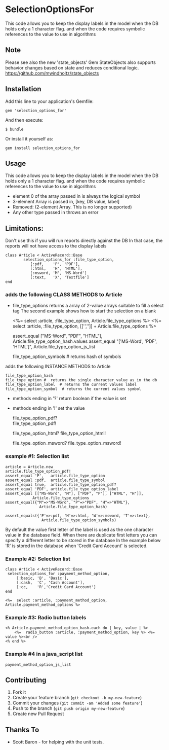 # SelectionOptionsFor

This code allows you to keep the display labels in the model 
when the DB holds only a 1 character flag.
and when the code requires symbolic references to the value to use in algorithms

## Note
Please see also the new 'state_objects' Gem
StateObjects also supports behavior changes based on state and reduces conditional logic.
https://github.com/mwindholtz/state_objects

## Installation

Add this line to your application's Gemfile:

    gem 'selection_options_for'

And then execute:

    $ bundle

Or install it yourself as:


    gem install selection_options_for

## Usage

 This code allows you to keep the display labels in the model 
 when the DB holds only a 1 character flag.
 and when the code requires symbolic references to the value to use in algorithms

* element 0 of the array passed in is always the logical symbol
* 3-element Array is passed in, [key, DB value, label] 
* Removed: (2-element Array.  This is no longer supported)
* Any other type passed in throws an error

## Limitations: 
 Don't use this if you will run reports directly against the DB 
 In that case, the reports will not have access to the display labels

 
    class Article < ActiveRecord::Base
            selection_options_for :file_type_option,
               [:pdf,    'P', 'PDF'],
               [:html,   'H', 'HTML'],
               [:msword, 'M', 'MS-Word']
               [:text,   'X', 'Textfile']
    end
    

### adds the following CLASS METHODS to Article

* file_type_options
  returns a array of 2-value arrays suitable to fill a select tag
  The second example shows how to start the selection on a blank
    
     <%= select :article, :file_type_option, Article.file_type_options %>
     <%= select :article, :file_type_option,  [['','']] + Article.file_type_options %>
    
     assert_equal  ["MS-Word", "PDF", "HTML"],   Article.file_type_option_hash.values
     assert_equal "['MS-Word', 'PDF', 'HTML']",  Article.file_type_option_js_list
    
    file_type_option_symbols  #  returns hash of symbols

adds the following INSTANCE METHODS to Article

    file_type_option_hash
    file_type_option #  returns the single character value as in the db    
    file_type_option_label  # returns the current values label    
    file_type_option_symbol  # returns the current values symbol

* methods ending in '?' return boolean if the value is set
* methods ending in '!' set the value
  
      
    file_type_option_pdf?  
    file_type_option_pdf! 
    
    file_type_option_html?
    file_type_option_html!
    
    file_type_option_msword?
    file_type_option_msword!

### example #1: Selection list

    article = Article.new
    article.file_type_option_pdf!
    assert_equal 'P',   article.file_type_option
    assert_equal :pdf,  article.file_type_symbol
    assert_equal true,  article.file_type_option_pdf?
    assert_equal 'PDF', article.file_type_option_label
    assert_equal [["MS-Word", "M"], ["PDF", "P"], ["HTML", "H"]], 
                Article.file_type_options
    assert_equal({"M"=>"MS-Word", "P"=>"PDF", "H"=>"HTML"}, 
                   Article.file_type_option_hash) 
      
    assert_equals({'P'=>:pdf, 'H'=>:html, 'W'=>:msword, 'T'=>:text},
                    Article.file_type_option_symbols) 
    

By default the value first letter of the label is used as the one character value 
in the database field.  When there are duplicate first letters
you can specify a different letter to be stored in the database
In the example below 'R' is stored in the database when
'Credit Card Account' is selected.

### Example #2: Selection list

    class Article < ActiveRecord::Base
     selection_options_for :payment_method_option,
         [:basic, 'B', 'Basic'],
         [:cash,  'C', 'Cash Account'],
         [:cc,    'R','Credit Card Account']
    end
    
    <%=  select :article, :payment_method_option, Article.payment_method_options %> 
    

### Example #3: Radio button labels

    <% Article.payment_method_option_hash.each do | key, value | %>
        <%=  radio_button :article, :payment_method_option, key %> <%= value %><br />
    <% end %>
    

### Example #4 in a java_script list

    payment_method_option_js_list
    

## Contributing

1. Fork it
2. Create your feature branch (`git checkout -b my-new-feature`)
3. Commit your changes (`git commit -am 'Added some feature'`)
4. Push to the branch (`git push origin my-new-feature`)
5. Create new Pull Request


## Thanks To
* Scott Baron - for helping with the unit tests.
